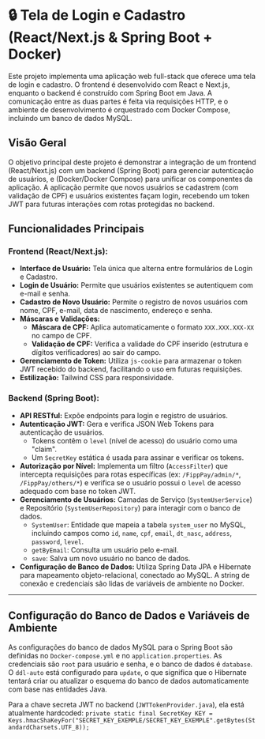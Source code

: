# 🔒 Tela de Login e Cadastro (React/Next.js & Spring Boot + Docker)

Este projeto implementa uma aplicação web full-stack que oferece uma tela de login e cadastro. O frontend é desenvolvido com React e Next.js, enquanto o backend é construído com Spring Boot em Java. A comunicação entre as duas partes é feita via requisições HTTP, e o ambiente de desenvolvimento é orquestrado com Docker Compose, incluindo um banco de dados MySQL.

## Visão Geral

O objetivo principal deste projeto é demonstrar a integração de um frontend (React/Next.js) com um backend (Spring Boot) para gerenciar autenticação de usuários, e (Docker/Docker Compose) para unificar os componentes da aplicação. A aplicação permite que novos usuários se cadastrem (com validação de CPF) e usuários existentes façam login, recebendo um token JWT para futuras interações com rotas protegidas no backend.

## Funcionalidades Principais

### **Frontend (React/Next.js):**
*   **Interface de Usuário:** Tela única que alterna entre formulários de Login e Cadastro.
*   **Login de Usuário:** Permite que usuários existentes se autentiquem com e-mail e senha.
*   **Cadastro de Novo Usuário:** Permite o registro de novos usuários com nome, CPF, e-mail, data de nascimento, endereço e senha.
*   **Máscaras e Validações:**
    *   **Máscara de CPF:** Aplica automaticamente o formato `XXX.XXX.XXX-XX` no campo de CPF.
    *   **Validação de CPF:** Verifica a validade do CPF inserido (estrutura e dígitos verificadores) ao sair do campo.
*   **Gerenciamento de Token:** Utiliza `js-cookie` para armazenar o token JWT recebido do backend, facilitando o uso em futuras requisições.
*   **Estilização:** Tailwind CSS para responsividade.

### **Backend (Spring Boot):**
*   **API RESTful:** Expõe endpoints para login e registro de usuários.
*   **Autenticação JWT:** Gera e verifica JSON Web Tokens para autenticação de usuários.
    *   Tokens contêm o `level` (nível de acesso) do usuário como uma "claim".
    *   Um `SecretKey` estática é usada para assinar e verificar os tokens.
*   **Autorização por Nível:** Implementa um filtro (`AccessFilter`) que intercepta requisições para rotas específicas (ex: `/FippPay/admin/*`, `/FippPay/others/*`) e verifica se o usuário possui o `level` de acesso adequado com base no token JWT.
*   **Gerenciamento de Usuários:** Camadas de Serviço (`SystemUserService`) e Repositório (`SystemUserRepository`) para interagir com o banco de dados.
    *   `SystemUser`: Entidade que mapeia a tabela `system_user` no MySQL, incluindo campos como `id`, `name`, `cpf`, `email`, `dt_nasc`, `address`, `password`, `level`.
    *   `getByEmail`: Consulta um usuário pelo e-mail.
    *   `save`: Salva um novo usuário no banco de dados.
*   **Configuração de Banco de Dados:** Utiliza Spring Data JPA e Hibernate para mapeamento objeto-relacional, conectado ao MySQL. A string de conexão e credenciais são lidas de variáveis de ambiente no Docker.

---

## Configuração do Banco de Dados e Variáveis de Ambiente

As configurações do banco de dados MySQL para o Spring Boot são definidas no `Docker-compose.yml` e no `application.properties`. As credenciais são `root` para usuário e senha, e o banco de dados é `database`. O `ddl-auto` está configurado para `update`, o que significa que o Hibernate tentará criar ou atualizar o esquema do banco de dados automaticamente com base nas entidades Java.

Para a chave secreta JWT no backend (`JWTTokenProvider.java`), ela está atualmente hardcoded:
`private static final SecretKey KEY = Keys.hmacShaKeyFor("SECRET_KEY_EXEMPLE/SECRET_KEY_EXEMPLE".getBytes(StandardCharsets.UTF_8));`

